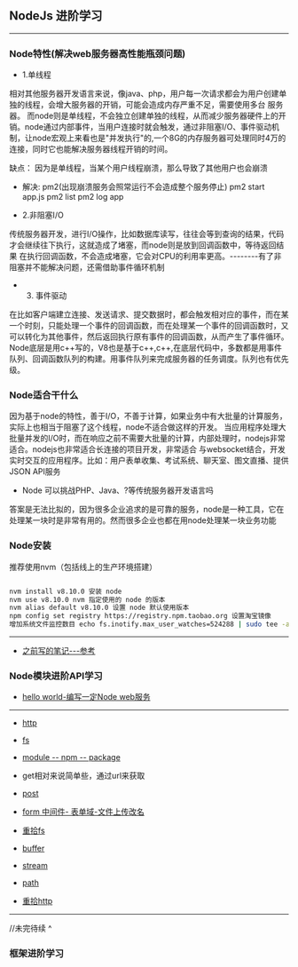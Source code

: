 ## NodeJs 进阶学习

---

### Node特性(解决web服务器高性能瓶颈问题)

* 1.单线程

相对其他服务器开发语言来说，像java、php，用户每一次请求都会为用户创建单独的线程，会增大服务器的开销，可能会造成内存严重不足，需要使用多台
服务器。 而node则是单线程，不会独立创建单独的线程，从而减少服务器硬件上的开销。node通过内部事件，当用户连接时就会触发，通过非阻塞I/O、事件驱动机制，让node宏观上来看也是"并发执行"的,一个8G的内存服务器可处理同时4万的连接，同时它也能解决服务器线程开销的时间。

缺点： 因为是单线程，当某个用户线程崩溃，那么导致了其他用户也会崩溃

* 解决: pm2(出现崩溃服务会照常运行不会造成整个服务停止)   pm2 start app.js  pm2 list  pm2 log app 

* 2.非阻塞I/O

传统服务器开发，进行I/O操作，比如数据库读写，往往会等到查询的结果，代码才会继续往下执行，这就造成了堵塞，而node则是放到回调函数中，等待返回结果
在执行回调函数，不会造成堵塞，它会对CPU的利用率更高。--------有了非阻塞并不能解决问题，还需借助事件循环机制

* 3. 事件驱动

在比如客户端建立连接、发送请求、提交数据时，都会触发相对应的事件，而在某一个时刻，只能处理一个事件的回调函数，而在处理某一个事件的回调函数时，又可以转化为其他事件，然后返回执行原有事件的回调函数，从而产生了事件循环。Node底层是用c++写的，V8也是基于c++,c++,在底层代码中，多数都是用事件队列、回调函数队列的构建。用事件队列来完成服务器的任务调度。队列也有优先级。


### Node适合干什么

因为基于node的特性，善于I/O，不善于计算，如果业务中有大批量的计算服务，实际上也相当于阻塞了这个线程，node不适合做这样的开发。
当应用程序处理大批量并发的I/O时，而在响应之前不需要大批量的计算，内部处理时，nodejs非常适合。nodejs也非常适合长连接的项目开发，非常适合
与websocket结合，开发实时交互的应用程序。比如：用户表单收集、考试系统、聊天室、图文直播、提供JSON API服务

* Node 可以挑战PHP、Java、?等传统服务器开发语言吗

答案是无法比拟的，因为很多企业追求的是可靠的服务，node是一种工具，它在处理某一块时是非常有用的。然而很多企业也都在用node处理某一块业务功能


### Node安装

推荐使用nvm（包括线上的生产环境搭建）

```sh

nvm install v8.10.0 安装 node
nvm use v8.10.0 nvm 指定使用的 node 的版本
nvm alias default v8.10.0 设置 node 默认使用版本
npm config set registry https://registry.npm.taobao.org 设置淘宝镜像
增加系统文件监控数目 echo fs.inotify.max_user_watches=524288 | sudo tee -a /etc/sysctl.conf && sudo sysctl -p

```

---

* [之前写的笔记---参考](./base/README.md)

### Node模块进阶API学习

* [hello world-编写一定Node web服务](./moduleDemo/day1/hello.js)
---
* [http](./moduleDemo/day1/http.js)

* [fs](./moduleDemo/day1/fs.js)

* [module -- npm -- package](http://node.org)

* get相对来说简单些，通过url来获取

* [post](./moduleDemo/day2/post.js)

* [form 中间件- 表单域-文件上传改名](./moduleDemo/day2/form.js)

* [重拾fs](./core/fs.js)

* [buffer](./core/buffer.js)

* [stream](./core/stream.js)

* [path](./core/path.js)

* [重拾http](./core/http.js)

---
//未完待续  ^

### 框架进阶学习


























